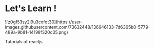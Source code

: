 <h1>Let's Learn ! </h1>
![z0gf53sy2i9u3cofqt30](https://user-images.githubusercontent.com/73632448/136646133-7d6365b0-5779-489a-9b81-14198f320c35.png)


Tutorials of reactjs
